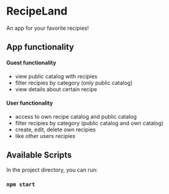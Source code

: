 # RecipeLand

An app for your favorite recipies!

## App functionality

#### Guest functionality

- view public catalog with recipies
- filter recipies by category (only public catalog)
- view details about certain recipe

#### User functionality

- access to own recipe catalog and public catalog
- filter recipies by category (public catalog and own catalog)
- create, edit, delete own recipies
- like other users recipies

## Available Scripts

In the project directory, you can run:

### `npm start`
